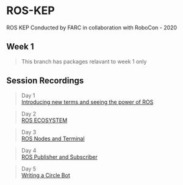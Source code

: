 # ROS-KEP
ROS KEP Conducted by FARC in collaboration with RoboCon - 2020

## Week 1
> This branch has packages relavant to week 1 only

## Session Recordings

> Day 1  
> [Introducing new terms and seeing the power of ROS](https://drive.google.com/file/d/1tgAis0JBvSYxp3FoOYPy4BqRG2O1wXnr/view?usp=sharing)

> Day 2   
> [ROS ECOSYSTEM](https://drive.google.com/file/d/1Hq3cfe1btlRybJjaJsG0Oh_dpNWpzdFz/view?usp=sharing )

> Day 3  
> [ROS Nodes and Terminal](https://drive.google.com/file/d/1D7AzojVqL5t4_L5wxGoSYPPAN1Qmdy3_/view?usp=sharing)

> Day 4   
> [ROS Publisher and Subscriber](https://drive.google.com/file/d/1y1k4_2Ll--X4XDAyrgLnpQZB8nr-RQwU/view?usp=sharing)

> Day 5   
> [Writing a Circle Bot](https://drive.google.com/file/d/19P3IJFm6DFhb0XFDd1IUiTKbfMRNoNJj/view?usp=sharing)
